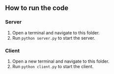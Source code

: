 ## How to run the code

### Server

1. Open a terminal and navigate to this folder.
2. Run `python server.py` to start the server.

### Client

1. Open a new terminal and navigate to this folder.
2. Run `python client.py` to start the client.